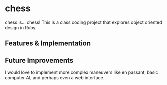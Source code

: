 # chess


chess is... chess! This is a class coding project that explores object oriented design in Ruby. 

## Features & Implementation





## Future Improvements

I would love to implement more complex maneuvers like en passant, basic computer AI, and perhaps even a web interface.
